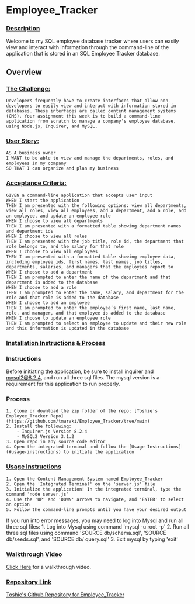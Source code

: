 # Employee_Tracker

### <ins>Description<ins>
Welcome to my SQL employee database tracker where users can easily view and interact with information through the command-line of the application that is stored in an SQL Employee Tracker database.

## Overview
### <ins>The Challenge:<ins>
    Developers frequently have to create interfaces that allow non-developers to easily view and interact with information stored in databases. These interfaces are called content management systems (CMS). Your assignment this week is to build a command-line application from scratch to manage a company's employee database, using Node.js, Inquirer, and MySQL.

### <ins>User Story:<ins>
    AS A business owner
    I WANT to be able to view and manage the departments, roles, and employees in my company
    SO THAT I can organize and plan my business

### <ins>Acceptance Criteria:<ins>
    GIVEN a command-line application that accepts user input
    WHEN I start the application
    THEN I am presented with the following options: view all departments, view all roles, view all employees, add a department, add a role, add an employee, and update an employee role
    WHEN I choose to view all departments
    THEN I am presented with a formatted table showing department names and department ids
    WHEN I choose to view all roles
    THEN I am presented with the job title, role id, the department that role belongs to, and the salary for that role
    WHEN I choose to view all employees
    THEN I am presented with a formatted table showing employee data, including employee ids, first names, last names, job titles, departments, salaries, and managers that the employees report to
    WHEN I choose to add a department
    THEN I am prompted to enter the name of the department and that department is added to the database
    WHEN I choose to add a role
    THEN I am prompted to enter the name, salary, and department for the role and that role is added to the database
    WHEN I choose to add an employee
    THEN I am prompted to enter the employee’s first name, last name, role, and manager, and that employee is added to the database
    WHEN I choose to update an employee role
    THEN I am prompted to select an employee to update and their new role and this information is updated in the database

### <ins>Installation Instructions & Process<ins>
### Instructions
Before initiating the application, be sure to install inquirer and mysql2@8.2.4, and run all three sql files. The mysql version is a requirement for this application to run properly.
### Process
    1. Clone or download the zip folder of the repo: [Toshie's Employee_Tracker Repo](https://github.com/tmaraki/Employee_Tracker/tree/main)
    2. Install the following:
        - Inquirer.js Version 8.2.4
        - MySQL2 Version 3.1.2
    3. Open repo in any source code editor
    4. Open the integrated terminal and follow the [Usage Instructions](#usage-instructions) to initiate the application

### <ins>Usage Instructions<ins>
    1. Open the Content Management System named Employee_Tracker
    2. Open the 'Integrated Terminal' on the 'server.js' file
    3. Initialize the application! In the integrated terminal, type the command 'node server.js'
    4. Use the 'UP' and 'DOWN' arrows to navigate, and 'ENTER' to select an option
    5. Follow the command-line prompts until you have your desired output

If you run into error messages, you may need to log into Mysql and run all three sql files:
    1. Log into Mysql using command 'mysql -u root -p'
    2. Run all three sql files using command 'SOURCE db/schema.sql', 'SOURCE db/seeds.sql', and 'SOURCE db/   query.sql'
    3. Exit mysql by typing 'exit'

### <ins>Walkthrough Video<ins>
[Click Here](https://drive.google.com/file/d/12sTHu8Eo5lpIcp1F46UmDhcRV--8Hf0r/view?usp=sharing) for a walkthrough video. 

### <ins>Repository Link<ins>
[Toshie's Github Repository for Employee_Tracker](https://github.com/tmaraki/Employee_Tracker/tree/main)
